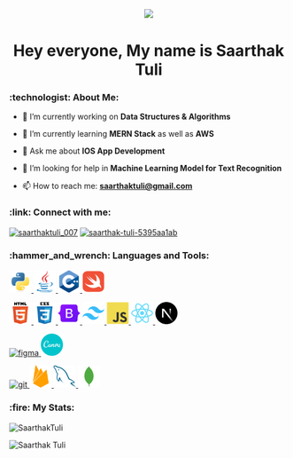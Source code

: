 <div id="header" align="center">
  <img src="https://media.giphy.com/media/qgQUggAC3Pfv687qPC/giphy.gif" width="300"/>
</div>

<h1 align="center"> Hey everyone, My name is 
<span style="animation: typing 3s steps(10) infinite;" >Saarthak Tuli</span> 
</h1>

<h3 align="left">:technologist: About Me: </h3>

- 🔭 I’m currently working on **Data Structures & Algorithms**

- 🌱 I’m currently learning **MERN Stack** as well as **AWS**

- 💬 Ask me about **IOS App Development**

- 👯 I’m looking for help in **Machine Learning Model for Text Recognition**

- 📫 How to reach me: **saarthaktuli@gmail.com**

<h3 align="left">:link: Connect with me:</h3>
<p align="left">
<!--Instagram and Linkdln-->
<a href="https://www.instagram.com/saarthaktuli_007/" target="blank"><img align="center" src="https://raw.githubusercontent.com/rahuldkjain/github-profile-readme-generator/master/src/images/icons/Social/instagram.svg" alt="saarthaktuli_007" height="30" width="40" /></a>
<a href="https://www.linkedin.com/in/saarthak-tuli-5395aa1ab/" target="blank"><img align="center" src="https://raw.githubusercontent.com/rahuldkjain/github-profile-readme-generator/master/src/images/icons/Social/linked-in-alt.svg" alt="saarthak-tuli-5395aa1ab" height="30" width="40" /></a>

</p>

<!--Languages and Tools used by me:......-->

<h3 align="left"> :hammer_and_wrench: Languages and Tools:</h3>
<p align="left">

<!--Python, Java, Cpp, Swift, HTML, CSS, Bootstrap, JS, Figma, Canva, Git, Firebase, MySQL-->

<a href="https://www.w3schools.com/python/" target="_blank" rel="noreferrer"> <img src="https://github.com/devicons/devicon/blob/master/icons/python/python-original.svg" alt="Python" width="40" height="40"/> </a> <a href="https://www.w3schools.com/java/" target="_blank" rel="noreferrer"> <img src="https://github.com/devicons/devicon/blob/master/icons/java/java-original.svg" alt="java" width="40" height="40"/> </a> <a href="https://www.w3schools.com/cpp/" target="_blank" rel="noreferrer"> <img src="https://raw.githubusercontent.com/devicons/devicon/master/icons/cplusplus/cplusplus-original.svg" alt="cplusplus" width="40" height="40"/> </a> <a href="https://developer.apple.com/xcode/swiftui/" target="_blank" rel="noreferrer"> <img src="https://github.com/devicons/devicon/blob/master/icons/swift/swift-original.svg" alt="Swift" width="40" height="40"/> </a>

<a href="https://www.w3.org/html/" target="_blank" rel="noreferrer"> <img src="https://raw.githubusercontent.com/devicons/devicon/master/icons/html5/html5-original-wordmark.svg" alt="html5" width="40" height="40"/> </a> <a href="https://www.w3schools.com/css/" target="_blank" rel="noreferrer"> <img src="https://raw.githubusercontent.com/devicons/devicon/master/icons/css3/css3-original-wordmark.svg" alt="css3" width="40" height="40"/> </a> <a href="https://getbootstrap.com" target="_blank" rel="noreferrer"> <img src="https://github.com/devicons/devicon/blob/master/icons/bootstrap/bootstrap-original.svg" alt="bootstrap" width="40" height="40"/> </a> <a href="https://tailwindcss.com/" target="_blank" rel="noreferrer"> <img src="https://github.com/devicons/devicon/blob/master/icons/tailwindcss/tailwindcss-original.svg" alt="tailwindcss" width="40" height="40"/> </a> <a href="https://developer.mozilla.org/en-US/docs/Web/JavaScript" target="_blank" rel="noreferrer"> <img src="https://raw.githubusercontent.com/devicons/devicon/master/icons/javascript/javascript-original.svg" alt="javascript" width="40" height="40"/> </a><a href="https://react.dev/" target="_blank" rel="noreferrer"> <img src="https://github.com/devicons/devicon/blob/master/icons/react/react-original.svg" alt="react" width="40" height="40"/> </a> <a href="https://nextjs.org/docs" target="_blank" rel="noreferrer"> <img src="https://github.com/devicons/devicon/blob/master/icons/nextjs/nextjs-original.svg" alt="nextjs" width="40" height="40"/> </a>

<a href="https://www.figma.com/" target="_blank" rel="noreferrer"> <img src="https://www.vectorlogo.zone/logos/figma/figma-icon.svg" alt="figma" width="40" height="40"/> </a> <a href="https://www.canva.com/" target="_blank" rel="noreferrer"> <img src="https://github.com/devicons/devicon/blob/master/icons/canva/canva-original.svg" alt="canva" width="40" height="40"/> </a>

<a href="https://git-scm.com/" target="_blank" rel="noreferrer"> <img src="https://www.vectorlogo.zone/logos/git-scm/git-scm-icon.svg" alt="git" width="40" height="40"/> </a> <a href="https://firebase.google.com/" target="_blank" rel="noreferrer"> <img src="https://github.com/devicons/devicon/blob/master/icons/firebase/firebase-plain.svg" alt="Firebase" width="40" height="40"/> </a> <a href="https://www.mysql.com/" target="_blank" rel="noreferrer"> <img src="https://github.com/devicons/devicon/blob/master/icons/mysql/mysql-original.svg" alt="MySQL" width="40" height="40"/> </a><a href="https://www.mongodb.com/docs/" target="_blank" rel="noreferrer"> <img src="https://github.com/devicons/devicon/blob/master/icons/mongodb/mongodb-plain.svg" alt="MongoDB" width="40" height="40"/> </a></p>

<!--Github Stats-->
<h3 align="left"> :fire: My Stats: </h3>
<p><img align="center" src="https://github-readme-streak-stats.herokuapp.com/?user=SaarthakTuli&theme=dark&background=000000" alt="SaarthakTuli" /></p>

<p><img  src="https://github-readme-stats.vercel.app/api/top-langs?username=SaarthakTuli&theme=dark&background=000000&show_icons=true&locale=en&layout=compact" alt="Saarthak Tuli" /></p>

